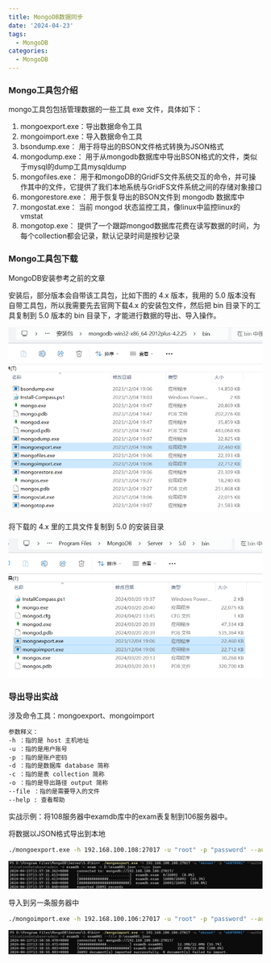 ```yaml
---
title: MongoDB数据同步
date: '2024-04-23'
tags:
  - MongoDB
categories:
  - MongoDB
---
```






### Mongo工具包介绍

mongo工具包包括管理数据的一些工具 exe 文件，具体如下：

1. mongoexport.exe：导出数据命令工具
2. mongoimport.exe：导入数据命令工具
3. bsondump.exe： 用于将导出的BSON文件格式转换为JSON格式
4. mongodump.exe： 用于从mongodb数据库中导出BSON格式的文件，类似于mysql的dump工具mysqldump
5. mongofiles.exe： 用于和mongoDB的GridFS文件系统交互的命令，并可操作其中的文件，它提供了我们本地系统与GridFS文件系统之间的存储对象接口
6. mongorestore.exe： 用于恢复导出的BSON文件到 mongodb 数据库中
7. mongostat.exe： 当前 mongod 状态监控工具，像linux中监控linux的vmstat
8. mongotop.exe： 提供了一个跟踪mongod数据库花费在读写数据的时间，为每个collection都会记录，默认记录时间是按秒记录



### Mongo工具包下载

MongoDB安装参考之前的文章

安装后，部分版本会自带该工具包，比如下图的 4.x 版本，我用的 5.0 版本没有自带工具包，所以我需要先去官网下载4.x 的安装包文件，然后把 bin 目录下的工具复制到 5.0 版本的 bin 目录下，才能进行数据的导出、导入操作。

![image-20240423143622398](4_MongoDB数据同步.assets/image-20240423143622398.png)

将下载的 4.x 里的工具文件复制到 5.0 的安装目录

![image-20240423143555034](4_MongoDB数据同步.assets/image-20240423143555034.png)

### 导出导出实战

涉及命令工具：mongoexport、mongoimport

~~~markdown
参数释义：
-h ：指的是 host 主机地址
-u ：指的是用户账号
-p ：指的是账户密码
-d ：指的是数据库 database 简称
-c ：指的是表 collection 简称
-o ：指的是导出路径 output 简称
--file ：指的是需要导入的文件
--help : 查看帮助
~~~

实战示例：将108服务器中examdb库中的exam表复制到106服务器中。

将数据以JSON格式导出到本地

~~~sh
./mongoexport.exe -h 192.168.100.108:27017 -u "root" -p "password" --authenticationDatabase=admin -d examdb -c exam -o D:\exam001.json --type json
~~~

![image-20240423142715108](4_MongoDB数据同步.assets/image-20240423142715108.png)

导入到另一条服务器中

~~~sh
./mongoimport.exe -h 192.168.100.106:27017 -u "root" -p "password" --authenticationDatabase=admin -d examdb -c exam001 --file D:\exam001.json
~~~

![image-20240423142730623](4_MongoDB数据同步.assets/image-20240423142730623.png)